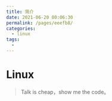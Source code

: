 ```yaml
---
title: 简介
date: 2021-06-20 00:06:30
permalink: /pages/eeefb8/
categories: 
  - linux
tags: 
  - 
---
```

# Linux

> Talk is cheap，show me the code。
